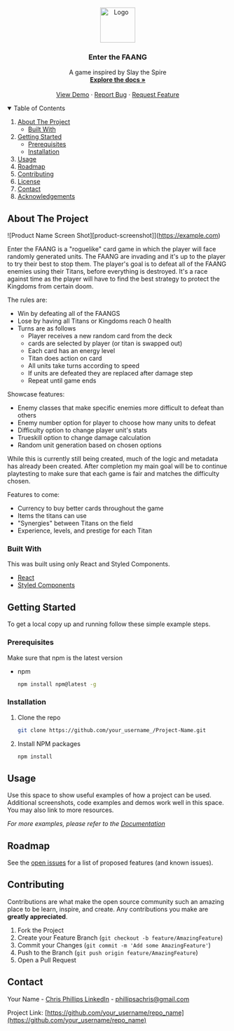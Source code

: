 
<!-- PROJECT LOGO -->
<br />
<p align="center">
  <a href="https://github.com/chris-a-phillips/enter-the-faang">
    <img src="images/logo.png" alt="Logo" width="80" height="80">
  </a>

  <h3 align="center">Enter the FAANG</h3>

  <p align="center">
    A game inspired by Slay the Spire
    <br />
    <a href="https://github.com/othneildrew/Best-README-Template"><strong>Explore the docs »</strong></a>
    <br />
    <br />
    <a href="https://github.com/othneildrew/Best-README-Template">View Demo</a>
    ·
    <a href="https://github.com/othneildrew/Best-README-Template/issues">Report Bug</a>
    ·
    <a href="https://github.com/othneildrew/Best-README-Template/issues">Request Feature</a>
  </p>
</p>



<!-- TABLE OF CONTENTS -->
<details open="open">
  <summary>Table of Contents</summary>
  <ol>
    <li>
      <a href="#about-the-project">About The Project</a>
      <ul>
        <li><a href="#built-with">Built With</a></li>
      </ul>
    </li>
    <li>
      <a href="#getting-started">Getting Started</a>
      <ul>
        <li><a href="#prerequisites">Prerequisites</a></li>
        <li><a href="#installation">Installation</a></li>
      </ul>
    </li>
    <li><a href="#usage">Usage</a></li>
    <li><a href="#roadmap">Roadmap</a></li>
    <li><a href="#contributing">Contributing</a></li>
    <li><a href="#license">License</a></li>
    <li><a href="#contact">Contact</a></li>
    <li><a href="#acknowledgements">Acknowledgements</a></li>
  </ol>
</details>



<!-- ABOUT THE PROJECT -->
## About The Project

![Product Name Screen Shot][product-screenshot]](https://example.com)

Enter the FAANG is a "roguelike" card game in which the player will face randomly generated units. The FAANG are invading and it's up to the player to try their best to stop them. The player's goal is to defeat all of the FAANG enemies using their Titans, before everything is destroyed. It's a race against time as the player will have to find the best strategy to protect the Kingdoms from certain doom.

The rules are:
* Win by defeating all of the FAANGS
* Lose by having all Titans or Kingdoms reach 0 health
* Turns are as follows
	-   Player receives a new random card from the deck
	-   cards are selected by player (or titan is swapped out)
	-   Each card has an energy level
	-   Titan does action on card
	-   All units take turns according to speed
	-   If units are defeated they are replaced after damage step
	-   Repeat until game ends

Showcase features:
* Enemy classes that make specific enemies more difficult to defeat than others
* Enemy number option for player to choose how many units to defeat
* Difficulty option to change player unit's stats
* Trueskill option to change damage calculation
* Random unit generation based on chosen options

While this is currently still being created, much of the logic and metadata has already been created. After completion my main goal will be to continue playtesting to make sure that each game is fair and matches the difficulty chosen.

Features to come:
* Currency to buy better cards throughout the game
* Items the titans can use
* "Synergies" between Titans on the field
* Experience, levels, and prestige for each Titan


### Built With

This was built using only React and Styled Components.

* [React](https://reactjs.org/)
* [Styled Components](https://styled-components.com/)


<!-- GETTING STARTED -->
## Getting Started

To get a local copy up and running follow these simple example steps.

### Prerequisites

Make sure that npm is the latest version
* npm
  ```sh
  npm install npm@latest -g
  ```

### Installation

1. Clone the repo
   ```sh
   git clone https://github.com/your_username_/Project-Name.git
   ```
2. Install NPM packages
   ```sh
   npm install
   ```


<!-- USAGE EXAMPLES -->
## Usage

Use this space to show useful examples of how a project can be used. Additional screenshots, code examples and demos work well in this space. You may also link to more resources.

_For more examples, please refer to the [Documentation](https://example.com)_



<!-- ROADMAP -->
## Roadmap

See the [open issues](https://github.com/othneildrew/Best-README-Template/issues) for a list of proposed features (and known issues).


<!-- CONTRIBUTING -->
## Contributing

Contributions are what make the open source community such an amazing place to be learn, inspire, and create. Any contributions you make are **greatly appreciated**.

1. Fork the Project
2. Create your Feature Branch (`git checkout -b feature/AmazingFeature`)
3. Commit your Changes (`git commit -m 'Add some AmazingFeature'`)
4. Push to the Branch (`git push origin feature/AmazingFeature`)
5. Open a Pull Request


<!-- CONTACT -->
## Contact

Your Name - [Chris Phillips LinkedIn](https://www.linkedin.com/in/chris-a-phillips/) - phillipsachris@gmail.com

Project Link: [https://github.com/your_username/repo_name](https://github.com/your_username/repo_name)
